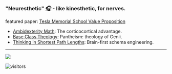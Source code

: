 

### "Neuresthetic" [🎧](https://translate.google.com/?sl=auto&tl=en&text=neuresthetic&op=translate) - like kinesthetic, for nerves.

<!--- ### [neuresthetics.github.io](https://neuresthetics.github.io/) --->

featured paper: [Tesla Memorial School Value Proposition](https://github.com/neuresthetics/neuresthetics/blob/main/papers/Tesla%20Memorial%20Val%20Prop.pdf)

- <a href="https://github.com/neuresthetics/neurethetics/blob/main/internal%20papers/Ambidexterity.pdf" target="_blank">Ambidexterity Math</a>: The corticocortical advantage.
- <a href="https://github.com/neuresthetics/neurethetics/blob/main/internal%20papers/Base%20Class%20Theology.pdf" target="_blank">Base Class Theology</a>: Pantheism: theology of Genii.
- <a href="https://github.com/neuresthetics/neurethetics/blob/main/internal%20papers/Thinking%20in%20Shortest%20Path%20Lengths.pdf" target="_blank">Thinking in Shortest Path Lengths</a>: Brain-first schema engineering.

---

[<img src="https://www.codewars.com/users/neuresthetics/badges/large">](https://www.codewars.com/users/neuresthetics)

![visitors](https://visitor-badge.laobi.icu/badge?page_id=neuresthetic.neurethetics)
